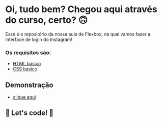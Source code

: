 # Oi, tudo bem? Chegou aqui através do curso, certo? 🙃

Esse é o repositório da nossa aula de Flexbox, na qual vamos fazer a interface de login do Instagram! 

### Os requisitos são:

* [HTML básico](https://www.w3schools.com/html/)
* [CSS básico](https://developer.mozilla.org/pt-BR/docs/Web/CSS)

## Demonstração
* [clique aqui](https://instagram-login-rj2tod2fl-mr-kuro.vercel.app/)

## 🚀 Let's code! 🚀
